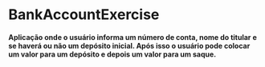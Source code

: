 # BankAccountExercise

#### Aplicação onde o usuário informa um número de conta, nome do titular e se haverá ou não um depósito inicial. Após isso o usuário pode colocar um valor para um depósito e depois um valor para um saque.
